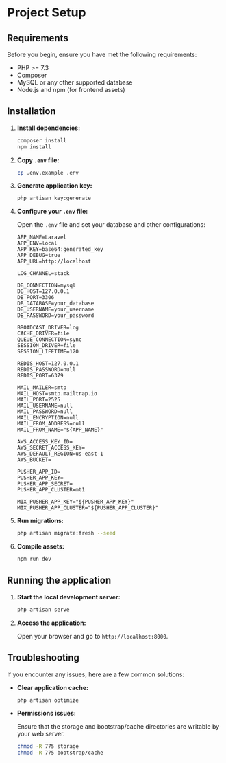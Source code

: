 # Project Setup

## Requirements

Before you begin, ensure you have met the following requirements:
- PHP >= 7.3
- Composer
- MySQL or any other supported database
- Node.js and npm (for frontend assets)

## Installation

1. **Install dependencies:**

    ```sh
    composer install
    npm install
    ```

2. **Copy `.env` file:**

    ```sh
    cp .env.example .env
    ```

3. **Generate application key:**

    ```sh
    php artisan key:generate
    ```

4. **Configure your `.env` file:**

    Open the `.env` file and set your database and other configurations:

    ```env
    APP_NAME=Laravel
    APP_ENV=local
    APP_KEY=base64:generated_key
    APP_DEBUG=true
    APP_URL=http://localhost

    LOG_CHANNEL=stack

    DB_CONNECTION=mysql
    DB_HOST=127.0.0.1
    DB_PORT=3306
    DB_DATABASE=your_database
    DB_USERNAME=your_username
    DB_PASSWORD=your_password

    BROADCAST_DRIVER=log
    CACHE_DRIVER=file
    QUEUE_CONNECTION=sync
    SESSION_DRIVER=file
    SESSION_LIFETIME=120

    REDIS_HOST=127.0.0.1
    REDIS_PASSWORD=null
    REDIS_PORT=6379

    MAIL_MAILER=smtp
    MAIL_HOST=smtp.mailtrap.io
    MAIL_PORT=2525
    MAIL_USERNAME=null
    MAIL_PASSWORD=null
    MAIL_ENCRYPTION=null
    MAIL_FROM_ADDRESS=null
    MAIL_FROM_NAME="${APP_NAME}"

    AWS_ACCESS_KEY_ID=
    AWS_SECRET_ACCESS_KEY=
    AWS_DEFAULT_REGION=us-east-1
    AWS_BUCKET=

    PUSHER_APP_ID=
    PUSHER_APP_KEY=
    PUSHER_APP_SECRET=
    PUSHER_APP_CLUSTER=mt1

    MIX_PUSHER_APP_KEY="${PUSHER_APP_KEY}"
    MIX_PUSHER_APP_CLUSTER="${PUSHER_APP_CLUSTER}"
    ```

5. **Run migrations:**

    ```sh
    php artisan migrate:fresh --seed
    ```

6. **Compile assets:**

    ```sh
    npm run dev
    ```

## Running the application

1. **Start the local development server:**

    ```sh
    php artisan serve
    ```

2. **Access the application:**

    Open your browser and go to `http://localhost:8000`.

## Troubleshooting

If you encounter any issues, here are a few common solutions:

- **Clear application cache:**

    ```sh
    php artisan optimize
    ```

- **Permissions issues:**

    Ensure that the storage and bootstrap/cache directories are writable by your web server.

    ```sh
    chmod -R 775 storage
    chmod -R 775 bootstrap/cache
    ```

